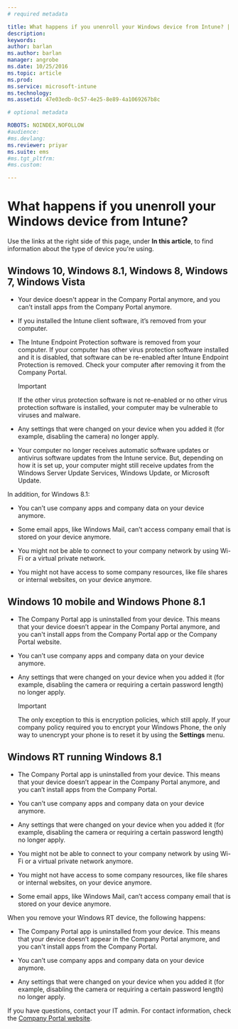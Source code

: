 ```yaml
---
# required metadata

title: What happens if you unenroll your Windows device from Intune? | Microsoft Intune
description:
keywords:
author: barlanms.author: barlan
manager: angrobe
ms.date: 10/25/2016
ms.topic: article
ms.prod:
ms.service: microsoft-intune
ms.technology:
ms.assetid: 47e03edb-0c57-4e25-8e89-4a1069267b8c

# optional metadata

ROBOTS: NOINDEX,NOFOLLOW
#audience:
#ms.devlang:
ms.reviewer: priyar
ms.suite: ems
#ms.tgt_pltfrm:
#ms.custom:

---
```



# What happens if you unenroll your Windows device from Intune?

Use the links at the right side of this page, under **In this article**, to find information about the type of device you're using.


## Windows 10, Windows 8.1, Windows 8, Windows 7, Windows Vista

-   Your device doesn't appear in the Company Portal anymore, and you can’t install apps from the Company Portal anymore.

-   If you installed the Intune client software, it’s removed from your computer.

-   The Intune Endpoint Protection software is removed from your computer. If your computer has other virus protection software installed and it is disabled, that software can be re-enabled after Intune Endpoint Protection is removed. Check your computer after removing it from the Company Portal.

    > [!IMPORTANT]
    > If the other virus protection software is not re-enabled or no other virus protection software is installed, your computer may be vulnerable to viruses and malware.

-   Any settings that were changed on your device when you added it (for example, disabling the camera) no longer apply.

-   Your computer no longer receives automatic software updates or antivirus software updates from the Intune service. But, depending on how it is set up, your computer might still receive updates from the Windows Server Update Services, Windows Update, or Microsoft Update.

In addition, for Windows 8.1:

-   You can’t use company apps and company data on your device anymore.

-   Some email apps, like Windows Mail, can’t access company email that is stored on your device anymore.

-   You might not be able to connect to your company network by using Wi-Fi or a virtual private network.

-   You might not have access to some company resources, like file shares or internal websites, on your device anymore.

## Windows 10 mobile and Windows Phone 8.1

-   The Company Portal app is uninstalled from your device. This means that your device doesn’t appear in the Company Portal anymore, and you can't install apps from the Company Portal app or the Company Portal website.

-   You can’t use company apps and company data on your device anymore.

-   Any settings that were changed on your device when you added it (for example, disabling the camera or requiring a certain password length) no longer apply.

    > [!IMPORTANT]
    > The only exception to this is encryption policies, which still apply. If your company policy required you to encrypt your Windows Phone, the only way to unencrypt your phone is to reset it by using the **Settings** menu.

## Windows RT running Windows 8.1

-   The Company Portal app is uninstalled from your device. This means that your device doesn’t appear in the Company Portal anymore, and you can’t install apps from the Company Portal.

-   You can’t use company apps and company data on your device anymore.

-   Any settings that were changed on your device when you added it (for example, disabling the camera or requiring a certain password length) no longer apply.

-   You might not be able to connect to your company network by using Wi-Fi or a virtual private network anymore.

-   You might not have access to some company resources, like file shares or internal websites, on your device anymore.

-   Some email apps, like Windows Mail, can’t access company email that is stored on your device anymore.

When you remove your Windows RT device, the following happens:

-   The Company Portal app is uninstalled from your device. This means that your device doesn’t appear in the Company Portal anymore, and you can't install apps from the Company Portal.

-   You can’t use company apps and company data on your device anymore.

-   Any settings that were changed on your device when you added it (for example, disabling the camera or requiring a certain password length) no longer apply.

If you have questions, contact your IT admin. For contact information, check the [Company Portal website](http://portal.manage.microsoft.com).
